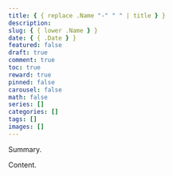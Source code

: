 ```yaml
---
title: { { replace .Name "-" " " | title } }
description:
slug: { { lower .Name } }
date: { { .Date } }
featured: false
draft: true
comment: true
toc: true
reward: true
pinned: false
carousel: false
math: false
series: []
categories: []
tags: []
images: []
---
```


Summary.

<!--more-->

Content.
